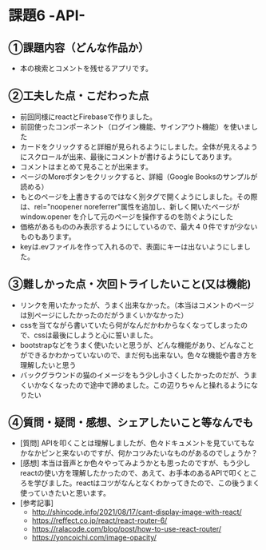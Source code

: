 # 課題6 -API-

## ①課題内容（どんな作品か）
- 本の検索とコメントを残せるアプリです。

## ②工夫した点・こだわった点
- 前回同様にreactとFirebaseで作りました。
- 前回使ったコンポーネント（ログイン機能、サインアウト機能）を使いました
- カードをクリックすると詳細が見られるようにしました。全体が見えるようにスクロールが出来、最後にコメントが書けるようにしてあります。
- コメントはまとめて見ることが出来ます。
- ページのMoreボタンをクリックすると、詳細（Google Booksのサンプルが読める）
- もとのページを上書きするのではなく別タグで開くようにしました。その際は、rel="noopener noreferrer”属性を追加し、新しく開いたページがwindow.opener を介して元のページを操作するのを防ぐようにした
- 価格があるもののみ表示するようにしているので、最大４０件ですが少ないものもあります。
- keyは.evファイルを作って入れるので、表面にキーは出ないようにしました。

## ③難しかった点・次回トライしたいこと(又は機能)
- リンクを用いたかったが、うまく出来なかった。（本当はコメントのページは別ページにしたかったのだがうまくいかなかった）
- cssを当てながら書いていたら何がなんだかわからなくなってしまったので、cssは最後にしようと心に誓いました。
- bootstrapなどをうまく使いたいと思うが、どんな機能があり、どんなことができるかわかっていないので、まだ何も出来ない。色々な機能や書き方を理解したいと思う
- バックグラウンドの猫のイメージをもう少し小さくしたかったのだが、うまくいかなくなったので途中で諦めました。この辺りちゃんと操れるようになりたい

## ④質問・疑問・感想、シェアしたいこと等なんでも
- [質問] APIを叩くことは理解しましたが、色々ドキュメントを見ていてもなかなかピンと来ないのですが、何かコツみたいなものがあるのでしょうか？
- [感想] 本当は音声とか色々やってみようかとも思ったのですが、もう少しreactの使い方を理解したかったので、あえて、お手本のあるAPIで叩くところを学びました。reactはコツがなんとなくわかってきたので、この後うまく使っていきたいと思います。
- [参考記事] 
  - http://shincode.info/2021/08/17/cant-display-image-with-react/
  - https://reffect.co.jp/react/react-router-6/
  - https://ralacode.com/blog/post/how-to-use-react-router/
  - https://yoncoichi.com/image-opacity/

